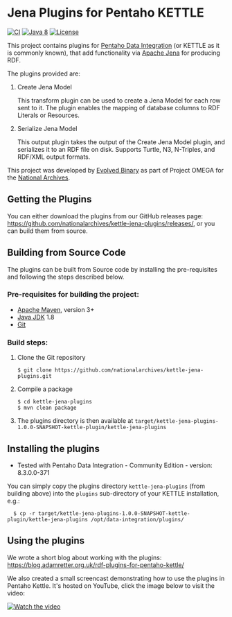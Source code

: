 # Jena Plugins for Pentaho KETTLE

[![CI](https://github.com/nationalarchives/kettle-jena-plugins/workflows/CI/badge.svg)](https://github.com/nationalarchives/kettle-jena-plugins/actions?query=workflow%3ACI)
[![Java 8](https://img.shields.io/badge/java-8+-blue.svg)](https://adoptopenjdk.net/)
[![License](https://img.shields.io/badge/license-MIT-blue.svg)](https://opensource.org/licenses/MIT)

This project contains plugins for [Pentaho Data Integration](https://github.com/pentaho/pentaho-kettle) (or KETTLE as it is commonly known),
that add functionality via [Apache Jena](https://jena.apache.org/) for producing RDF.

The plugins provided are:
1. Create Jena Model
    
    This transform plugin can be used to create a Jena Model for each row sent to it. The plugin enables the mapping of database columns to RDF Literals or Resources.

2. Serialize Jena Model
    
    This output plugin takes the output of the Create Jena Model plugin, and serializes it to an RDF file on disk. Supports Turtle, N3, N-Triples, and RDF/XML output formats.

This project was developed by [Evolved Binary](https://evolvedbinary.com) as part of Project OMEGA for the [National Archives](https://nationalarchives.gov.uk).

## Getting the Plugins

You can either download the plugins from our GitHub releases page: https://github.com/nationalarchives/kettle-jena-plugins/releases/, or you can build them from source.

## Building from Source Code
The plugins can be built from Source code by installing the pre-requisites and following the steps described below.

### Pre-requisites for building the project:
* [Apache Maven](https://maven.apache.org/), version 3+
* [Java JDK](https://adoptopenjdk.net/) 1.8
* [Git](https://git-scm.com)

### Build steps:
1. Clone the Git repository
    ```
    $ git clone https://github.com/nationalarchives/kettle-jena-plugins.git
    ```

2. Compile a package
    ```
    $ cd kettle-jena-plugins
    $ mvn clean package
    ```
    
3. The plugins directory is then available at `target/kettle-jena-plugins-1.0.0-SNAPSHOT-kettle-plugin/kettle-jena-plugins`


## Installing the plugins
* Tested with Pentaho Data Integration - Community Edition - version: 8.3.0.0-371

You can simply copy the plugins directory `kettle-jena-plugins` (from building above) into the `plugins` sub-directory of your KETTLE installation, e.g.:
```
  $ cp -r target/kettle-jena-plugins-1.0.0-SNAPSHOT-kettle-plugin/kettle-jena-plugins /opt/data-integration/plugins/
```

## Using the plugins
We wrote a short blog about working with the plugins: https://blog.adamretter.org.uk/rdf-plugins-for-pentaho-kettle/

We also created a small screencast demonstrating how to use the plugins in Pentaho Kettle. It's hosted on YouTube, click the image below to visit the video:

[![Watch the video](https://img.youtube.com/vi/2uqG_z2Qy9g/maxresdefault.jpg)](https://www.youtube.com/embed/2uqG_z2Qy9g)
